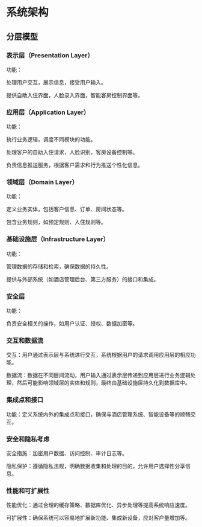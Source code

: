 # 系统架构

## 分层模型

### 表示层（Presentation Layer）
功能：

处理用户交互，展示信息，接受用户输入。

提供自助入住界面，人脸录入界面，智能客房控制界面等。


### 应用层（Application Layer）
功能：

执行业务逻辑，调度不同模块的功能。

处理客户的自助入住请求，人脸识别，客房设备控制等。

负责信息推送服务，根据客户需求和行为推送个性化信息。
### 领域层（Domain Layer）
功能：

定义业务实体，包括客户信息、订单、房间状态等。

包含业务规则，如预定规则、入住规则等。

### 基础设施层（Infrastructure Layer）
功能：

管理数据的存储和检索，确保数据的持久性。

提供与外部系统（如酒店管理后台、第三方服务）的接口和集成。
### 安全层
功能：

负责安全相关的操作，如用户认证、授权、数据加密等。
### 交互和数据流
交互：用户通过表示层与系统进行交互，系统根据用户的请求调用应用层的相应功能。

数据流：数据在不同层间流动，用户输入通过表示层传递到应用层进行业务逻辑处理，然后可能影响领域层的实体和规则，最终由基础设施层持久化到数据库中。

### 集成点和接口
功能：定义系统内外的集成点和接口，确保与酒店管理系统、智能设备等的顺畅交互。
### 安全和隐私考虑
安全措施：加密用户数据、访问控制、审计日志等。

隐私保护：遵循隐私法规，明确数据收集和处理的目的，允许用户选择性分享信息。

### 性能和可扩展性
性能优化：通过合理的缓存策略、数据库优化、异步处理等提高系统响应速度。

可扩展性：确保系统可以容易地扩展新功能、集成新设备，应对客户量增加等。


